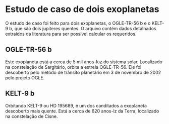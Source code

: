 # Estudo de caso de dois exoplanetas
 O estudo de caso foi feito para dois exoplanetas, o OGLE-TR-56 b e o KELT-9 b, que são dois jupiteres quentes. O arquivo contém dados detalhados extraídos da literatura para ser possível calcular os requeridos.

 ## OGLE-TR-56 b
Este exoplaneta está a cerca de 5 mil anos-luz do sistema solar. Localizado na constelação de Sargitário, orbita a estrela OGLE-TR-56. Ele foi descoberto pelo método de trânsito planetário em 3 de novembro de 2002 pelo projeto OGLE.

 ## KELT-9 b
 Orbitando KELT-9 ou HD 195689, é um dos canditados a exoplaneta descoberto mais quente. Está a cerca de 620 anos-lz da Terra, localizado na constelação de Cisne.

